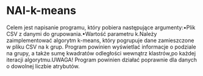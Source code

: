 # NAI-k-means

Celem jest napisanie programu, który pobiera następujące argumenty:•Plik CSV z danymi do grupowania.•Wartość parametru k.Należy zaimplementować algorytm k-means, który pogrupuje dane zamieszczone w pliku CSV na k grup. Program powinien wyświetlać informacje o podziale na grupy, a także sumę kwadratów odległości wewnątrz klastrów,po każdej iteracji algorytmu.UWAGA! Program powinien działać poprawnie dla danych o dowolnej liczbie atrybutów.
